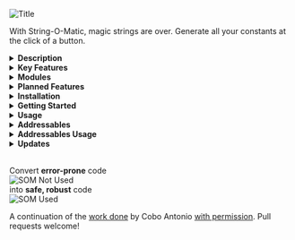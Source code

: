 ![Title](https://github.com/haywirephoenix/StringOMatic/assets/26271795/23f7876c-90c9-4751-bb13-929804c7064d)  


With String-O-Matic, magic strings are over. Generate all your constants at the click of a button.

<details>
<summary><b>Description</b></summary>
<br/>
 Unity's policy for implementing magic strings in almost all of its systems is one the major sources of bugs and headaches, especially for amateurs. Using constant values instead of relying on magic strings heavily reduces the amount of runtime errors.
<br/><br/>
 String-O-Matic scans your project based on your needs to automatically generate constants and static classes holding references to all of those magic strings, effectively replacing soft runtime errors by robust compile errors.  
   
 </details>

<details>
<summary><b>Key Features</b></summary>
<br/> 
 
 *   Replace Unity magic strings for static classes and constants.
 *   Changing magic strings in the Editor will produce compile errors that would otherwise cause undesired beahviour.
 *   Comes with many built-in modules, each one addressing a different system.  
     
 *   Easily configurable based on each project needs.
 *   Easy to use: you just have to click a button.  
     
 *   Easy to extend: you can create your own modules, satisfying your own project needs.
 *   Fully documented =)
 *   And last but not least, full **source code included**.
<br/>
</details>

<details>
<summary><b>Modules</b></summary>
<br/> 
 
 *   Tags
 *   Layers
 *   Sorting Layers
 *   Input axes  
     
 *   Navigation Areas
 *   Scenes -- Lists every scene name and path added to the build.  
     
 *   Audio -- Lists every mixer controller and, for each one, their exposed parameters and snaphots.
 *   Mecanim-- Lists every animator's parameters, layers, states and sub state machines, recursively.
 *   Resources-- Lists every object under your resources folder/s and subfolders.
 *   Shaders-- Lists the shader name and it's properties for every built-in and custom shader

</details>

<details>
<summary><b>Planned Features</b></summary>
<br/>


- [ ] Add "Update Available" banner with Update button in preferences
- [ ] Fix filter lists, make universal filter template
- [ ] Add filter lists for more categories
- [ ] Add directory selection shortcut
- [ ] Add whitelist object field
- [ ] Udate docs for module creation in the new format
- [x] Add Addressables feature (Complete - in testing)
- [x] Add support for multiple constant types (Complete)
- [x] Support package manager git url (Complete)
- [x] Animator hash generation (Complete)
- [x] Improved compatibility with newer versions of Unity (Complete)
- [x] Text fields to specify the namespace, target directory, and class name. (Complete)
- [x] Remove XML intermediary generation (Complete)
- [x] Improve performance (Complete)


</details>

<details>
<summary><b>Installation</b></summary>
<br/>

### Install from a Git URL
Yoy can also install this package via Git URL. To load a package from a Git URL:

* Open [Unity Package Manager](https://docs.unity3d.com/Manual/upm-ui.html) window.
* Click the add **+** button in the status bar.
* The options for adding packages appear.
* Select Add package from git URL from the add menu. A text box and an Add button appear.
* Enter the `https://github.com/haywirephoenix/StringOMatic.git` Git URL in the text box and click Add.

<br/>
</details>

<details>
<summary><b>Getting Started</b></summary>
<br/>

* Open Preferences > String-O-Matic or Tools > String-O-Matic > Preferences
* Toggle the modules that you want to generate - click on them as some have more sub options.
* Toggle any of the customization options at the top if you would like to change them.
* Press the Refresh All button at the bottom.
* Your new consts file will be generated in your project.

<br/>
</details>


<details>
<summary><b>Usage</b></summary>
<br/>

Once you've generated your constants, in your project you will have access to all the module classes.

If you used the "Wrap modules in namespaces" option:
```csharp 
using StringOMatic.InputModule;
```
Then you can access them like this:
```csharp 
Input.GetAxis(InputStatics.horizontal)
```
Or you can create a shortcut to a specific class:
```csharp 
using MyControllerParams = StringOMatic.MecanimModule.MecanimStatics.Controllers.MyController.Parameters;
```
Then you can reference them like this:
```csharp 
animator.SetFloat(MyControllerParams.horizontalFullPathHash,x);
```

<br/>
</details>

<details>
<summary><b>Addressables</b></summary>
<br/>

If you have the Unity Addressables package installed, the Addressables module should now be included in the preferences window. When enabled, it will generate constant strings from your Addressables: 

MainAsset - AddressableAssetEntry.AssetPath, AddressableAssetGroup.Guid
SubAssets - AddressableAssetEntry.address

The MainAsset GUID is stored as a string, the same as Unity stores it.

<br/>
</details>


<details>
<summary><b>Addressables Usage</b></summary>
<br/>

Loading all the animation clips in a bundled fbx:

```csharp
var handle = Addressables.LoadAssetAsync<AnimationClip[]>(AddressablesStatics.MyAnimations.mainAssetPath);

await handle.Task;

if (handle.Status == AsyncOperationStatus.Succeeded)
{
    AnimationClip[] myFBXAnims = handle.Result;
}
```

Loading a SubAsset (for example an animationclip in a bundled fbx):

```csharp 
var handle = Addressables.LoadAssetAsync<AnimationClip>(AddressablesStatics.MyAnimations.SubAssets.myanimationClip);

await handle.Task;

if (handle.Status == AsyncOperationStatus.Succeeded)
{
    AnimationClip myanimationClip = handle.Result;   
}
```

<br/>
</details>

<details>
<summary><b>Updates</b></summary>
<br/>

>##### v1.1.1:
>* Added a filter list to the Mecanim module
>* Fix Refresh from reverting animation controller changes
>* Mechanim module now adds Animator.StringToHash ints
>* Fix preferences layout and menuitem.
>* Add github repo button to preferences
>##

>##### v2.0.0:
>* Update C# generation - completely rewritten
>* Update StringToHash int generation
>* Remove XML generation intermediary step
>* Add namespace generation to modules with "Module" suffix

>* Create new data structure for storing and generating constants
>* Update all modules to support new structure
>* Update Rewired module to search for InputManager prefab or scene
>* Upate Resources module - new project scanning and const gen approach

>* Update Preferences UI + current and backwards compatibility
>* Add new fields to Preferences UI to customize Path, Class and Namespace
>* Fix MenuItem methods, with backwards compatibility
>* New and improved Animator Hash generation

>##### v2.0.1 - 2.0.3:
>* Fix minor bugs
>* Add package manager support

>##### v2.0.4:
>* Add addressables support
>* Add support for multiple constant types

</details>

<br/>

Convert **error-prone** code  
![SOM Not Used](https://github.com/haywirephoenix/StringOMatic/assets/26271795/5b56fd22-9cd0-446d-adc1-ff51c916910e)  
into **safe, robust** code  
![SOM Used](https://github.com/haywirephoenix/StringOMatic/assets/26271795/65b0cbbf-ae8f-4faa-b14b-462cba76a05e) ​

A continuation of the [work done](https://assetstore.unity.com/packages/tools/utilities/string-o-matic-53019) by Cobo Antonio [with permission](https://forum.unity.com/threads/released-string-o-matic-say-goodbye-to-magic-strings.377123#post-9764475). Pull requests welcome!